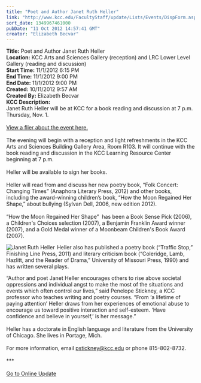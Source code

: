 ```yaml
---
title: "Poet and Author Janet Ruth Heller"
link: "http://www.kcc.edu/FacultyStaff/update/Lists/Events/DispForm.aspx?ID=316"
sort_date: 1349967461000
pubDate: "11 Oct 2012 14:57:41 GMT"
creator: "Elizabeth Becvar"
---
```


<div><b>Title:</b> Poet and Author Janet Ruth Heller</div>
<div><b>Location:</b> KCC Arts and Sciences Gallery (reception) and LRC Lower Level Gallery (reading and discussion)</div>
<div><b>Start Time:</b> 11/1/2012 6:15 PM</div>
<div><b>End Time:</b> 11/1/2012 9:00 PM</div>
<div><b>End Date:</b> 11/1/2012 9:00 PM</div>
<div><b>Created:</b> 10/11/2012 9:57 AM</div>
<div><b>Created By:</b> Elizabeth Becvar</div>
<div><b>KCC Description:</b> <div class="ExternalClassC0D0402BEC80459B90F828B842586BAE">
<div>
<div>Janet Ruth Heller will be at KCC for a book reading and discussion at 7 p.m. Thursday, Nov. 1.</div>
<div> </div>
<div><a href="/Documents/JanetHellerFlier.pdf">View a flier about the event here.</a></div>
<div><br />The evening will begin with a reception and light refreshments in the KCC Arts and Sciences Building Gallery Area, Room R103. It will continue with the book reading and discussion in the KCC Learning Resource Center beginning at 7 p.m. </div>
<div> </div>
<div>Heller will be available to sign her books.</div>
<div><br />Heller will read from and discuss her new poetry book, “Folk Concert: Changing Times” (Anaphora Literary Press, 2012) and other books, including the award-winning children’s book, “How the Moon Regained Her Shape,” about bullying (Sylvan Dell, 2006, new edition 2012).</div><br />“How the Moon Regained Her Shape”  has been a Book Sense Pick (2006), a Children's Choices selection (2007), a Benjamin Franklin Award winner (2007), and a Gold Medal winner of a Moonbeam Children's Book Award (2007).</div>
<div>
<div style="float:left;margin-right:6px"><img alt="Janet Ruth Heller" src="/PublishingImages/Janet_Ruth_Heller_update.jpg" /></div>
<p>Heller also has published a poetry book (“Traffic Stop,” Finishing Line Press, 2011) and literary criticism book (“Coleridge, Lamb, Hazlitt, and the Reader of Drama,” University of Missouri Press, 1990) and has written several plays.</p></div>
<div>“Author and poet Janet Heller encourages others to rise above societal oppressions and individual angst to make the most of the situations and events which often control our lives,” said Penelope Stickney, a KCC professor who teaches writing and poetry courses. “From ‘a lifetime of paying attention’ Heller draws from her experiences of emotional abuse to encourage us toward positive interaction and self-esteem. ‘Have confidence and believe in yourself,’ is her message.”</div>
<div><br />Heller has a doctorate in English language and literature from the University of Chicago. She lives in Portage, Mich.</div>
<div> </div>
<div>For more information, email <a href="mailto:pstickney@kcc.edu">pstickney@kcc.edu</a> or phone 815-802-8732.</div>
<div> </div>
<div>***</div>
<div> </div>
<div><a href="/FacultyStaff/update/Pages/dailyupdate.aspx">Go to Online Update</a></div>
<div> </div>
<div><br /> </div></div></div>
